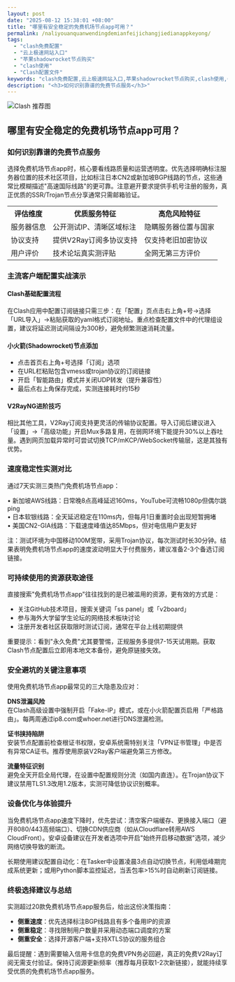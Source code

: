 ```yaml
---
layout: post
date: "2025-08-12 15:38:01 +08:00"
title: "哪里有安全稳定的免费机场节点app可用？"
permalink: /naliyouanquanwendingdemianfeijichangjiedianappkeyong/
tags:
  - "clash免费配置"
  - "云上极速网站入口"
  - "苹果shadowrocket节点购买"
  - "clash使用"
  - "Clash配置文件"
keywords: "clash免费配置,云上极速网站入口,苹果shadowrocket节点购买,clash使用,Clash配置文件"
description: "<h3>如何识别靠谱的免费节点服务</h3>"
---
```


![Clash 推荐图](https://clashjd.github.io/assets/img/节点订阅推荐.png)

## 哪里有安全稳定的免费机场节点app可用？

<h3>如何识别靠谱的免费节点服务</h3>
<p>选择免费机场节点app时，核心要看线路质量和运营透明度。优先选择明确标注服务器位置的技术社区项目，比如标注日本CN2或新加坡BGP线路的节点，这些通常比模糊描述"高速国际线路"的更可靠。注意避开要求提供手机号注册的服务，真正优质的SSR/Trojan节点分享通常只需邮箱验证。</p>
<table>
<tr>
<th>评估维度</th>
<th>优质服务特征</th>
<th>高危风险特征</th>
</tr>
<tr>
<td>服务器信息</td>
<td>公开测试IP、清晰区域标注</td>
<td>隐瞒服务器位置与国家</td>
</tr>
<tr>
<td>协议支持</td>
<td>提供V2Ray订阅多协议支持</td>
<td>仅支持老旧加密协议</td>
</tr>
<tr>
<td>用户评价</td>
<td>技术论坛真实测评贴</td>
<td>全网无第三方评价</td>
</tr>
</table>
<h3>主流客户端配置实战演示</h3>
<h4>Clash基础配置流程</h4>
<p>在Clash应用中配置订阅链接只需三步：在「配置」页点击右上角+号→选择「URL导入」→粘贴获取的yaml格式订阅地址。重点检查配置文件中的代理组设置，建议将延迟测试间隔设为300秒，避免频繁测速消耗流量。</p>
<h4>小火箭(Shadowrocket)节点添加</h4>
<ul>
<li>点击首页右上角+号选择「订阅」选项</li>
<li>在URL栏粘贴包含vmess或trojan协议的订阅链接</li>
<li>开启「智能路由」模式并关闭UDP转发（提升兼容性）</li>
<li>最后点右上角保存完成，实测连接耗时约15秒</li>
</ul>
<h4>V2RayNG进阶技巧</h4>
<p>相比其他工具，V2Ray订阅支持更灵活的传输协议配置。导入订阅后建议进入「设置」→「高级功能」开启Mux多路复用，在弱网环境下能提升30%以上吞吐量。遇到网页加载异常时可尝试切换TCP/mKCP/WebSocket传输层，这是其独有优势。</p>
<h3>速度稳定性实测对比</h3>
<p>通过7天实测三类热门免费机场节点app：</p>
<p>• 新加坡AWS线路：日常晚8点高峰延迟160ms，YouTube可流畅1080p但偶尔跳ping<br>
• 日本软银线路：全天延迟稳定在110ms内，但每月1日重置时会出现短暂拥堵<br>
• 美国CN2-GIA线路：下载速度峰值达85Mbps，但对电信用户更友好</p>
<p>注：测试环境为中国移动100M宽带，采用Trojan协议，每次测试时长30分钟。结果表明免费机场节点app的速度波动明显大于付费服务，建议准备2-3个备选订阅链接。</p>
<h3>可持续使用的资源获取途径</h3>
<p>直接搜索"免费机场节点app"往往找到的是已被滥用的资源，更有效的方式是：</p>
<ul>
<li>关注GitHub技术项目，搜索关键词「ss panel」或「v2board」</li>
<li>参与海外大学留学生论坛的网络技术板块讨论</li>
<li>注册开发者社区获取限时测试订阅，通常在平台上线初期提供</li>
</ul>
<p>重要提示：看到"永久免费"尤其要警惕，正规服务多提供7-15天试用期。获取Clash节点配置后立即用本地文本备份，避免原链接失效。</p>
<h3>安全避坑的关键注意事项</h3>
<p>使用免费机场节点app最常见的三大隐患及应对：</p>
<p><strong>DNS泄漏风险</strong><br>
在Clash高级设置中强制开启「Fake-IP」模式，或在小火箭配置页启用「严格路由」。每两周通过ip8.com或whoer.net进行DNS泄漏检测。</p>
<p><strong>证书挟持陷阱</strong><br>
安装节点配置前检查根证书权限，安卓系统需特别关注「VPN证书管理」中是否有异常CA证书。推荐使用原装V2Ray客户端避免第三方修改。</p>
<p><strong>流量特征识别</strong><br>
避免全天开启全局代理，在设置中配置规则分流（如国内直连）。在Trojan协议下建议禁用TLS1.3改用1.2版本，实测可降低协议识别概率。</p>
<h3>设备优化与体验提升</h3>
<p>当免费机场节点app速度下降时，优先尝试：清空客户端缓存、更换接入端口（避开8080/443高频端口）、切换CDN供应商（如从Cloudflare转用AWS CloudFront）。安卓设备建议在开发者选项中开启"始终开启移动数据"选项，减少网络切换导致的断流。</p>
<p>长期使用建议配置自动化：在Tasker中设置凌晨3点自动切换节点，利用低峰期完成系统更新；或用Python脚本监控延迟，当丢包率>15%时自动刷新订阅链接。</p>
<h3>终极选择建议与总结</h3>
<p>实测超过20款免费机场节点app服务后，给出这份决策指南：</p>
<ul>
<li><strong>侧重速度</strong>：优先选择标注BGP线路且有多个备用IP的资源</li>
<li><strong>侧重稳定</strong>：寻找限制用户数量并采用动态端口调度的方案</li>
<li><strong>侧重安全</strong>：选择开源客户端+支持XTLS协议的服务组合</li>
</ul>
<p>最后提醒：遇到需要输入信用卡信息的免费VPN务必回避，真正的免费V2Ray订阅无需支付验证。保持订阅源更新频率（推荐每月获取1-2次新链接），就能持续享受优质的免费机场节点app服务。</p>